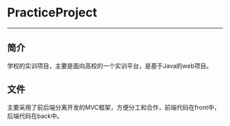 # PracticeProject
* * *
## 简介
学校的实训项目，主要是面向高校的一个实训平台，是基于Java的web项目。 
## 文件
主要采用了前后端分离开发的MVC框架，方便分工和合作，前端代码在front中，后端代码在back中。
